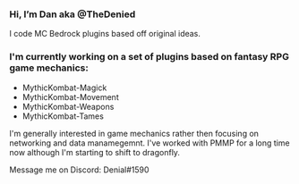 ### Hi, I’m Dan aka @TheDenied

I code MC Bedrock plugins based off original ideas.

### I'm currently working on a set of plugins based on fantasy RPG game mechanics:
- MythicKombat-Magick
- MythicKombat-Movement
- MythicKombat-Weapons
- MythicKombat-Tames

I'm generally interested in game mechanics rather then focusing on networking and data manamegemnt.
I've worked with PMMP for a long time now although I'm starting to shift to dragonfly.

Message me on Discord: Denial#1590
